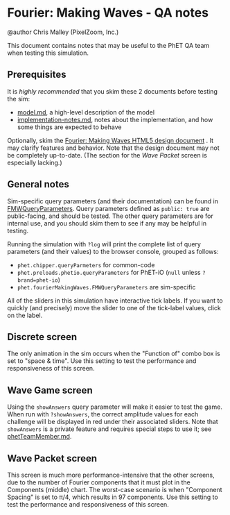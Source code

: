 # Fourier: Making Waves - QA notes

@author Chris Malley (PixelZoom, Inc.)

This document contains notes that may be useful to the PhET QA team when testing this simulation.

## Prerequisites

It is _highly recommended_ that you skim these 2 documents before testing the sim:

* [model.md](https://github.com/phetsims/fourier-making-waves/blob/master/doc/model.md), a high-level description of the
  model
* [implementation-notes.md](https://github.com/phetsims/fourier-making-waves/blob/master/doc/implementation-notes.md),
  notes about the implementation, and how some things are expected to behave

Optionally, skim
the [Fourier: Making Waves HTML5 design document](https://docs.google.com/document/d/1tOpstoF6xiMcBJEvG1rJ4mVRzsO6UWzek_ntau4rbWc)
. It may clarify features and behavior. Note that the design document may not be completely up-to-date. (The section for
the _Wave Packet_ screen is especially lacking.)

## General notes

Sim-specific query parameters (and their documentation) can be found in
[FMWQueryParameters](https://github.com/phetsims/fourier-making-waves/blob/master/js/common/FMWQueryParameters.js).
Query parameters defined as `public: true` are public-facing, and should be tested. The other query parameters are for
internal use, and you should skim them to see if any may be helpful in testing.

Running the simulation with `?log` will print the complete list of query parameters (and their values) to the browser
console, grouped as follows:

* `phet.chipper.queryParmeters` for common-code
* `phet.preloads.phetio.queryParameters` for PhET-iO (`null` unless `?brand=phet-io`)
* `phet.fourierMakingWaves.FMWQueryParameters` are sim-specific

All of the sliders in this simulation have interactive tick labels. If you want to quickly (and precisely) move the
slider to one of the tick-label values, click on the label.

## Discrete screen

The only animation in the sim occurs when the "Function of" combo box is set to "space & time". Use this setting to test
the performance and responsiveness of this screen.

## Wave Game screen

Using the `showAnswers` query parameter will make it easier to test the game. When run with `?showAnswers`, the correct
amplitude values for each challenge will be displayed in red under their associated sliders. Note that `showAnswers` is
a private feature and requires special steps to use it;
see [phetTeamMember.md](https://github.com/phetsims/special-ops/blob/master/doc/phetTeamMember.md).

## Wave Packet screen

This screen is much more performance-intensive that the other screens, due to the number of Fourier components that it
must plot in the Components (middle) chart. The worst-case scenario is when "Component Spacing" is set to π/4, which
results in 97 components. Use this setting to test the performance and responsiveness of this screen.